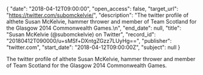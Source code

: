 {
  "date": "2018-04-12T09:00:00", 
  "open_access": false, 
  "target_url": "https://twitter.com/subomckelvie/", 
  "description": "The twitter profile of althete Susan McKelvie, hammer thrower and member of Team Scotland for the Glasgow 2014 Commonwealth Games.\n", 
  "end_date": null, 
  "title": "Susan McKelvie (@subomckelvie) on Twitter", 
  "record_id": "20180412T090000/u+sMSf+DXntgZGzz7LUyHg==", 
  "publisher": "twitter.com", 
  "start_date": "2018-04-12T09:00:00Z", 
  "subject": null
}

The twitter profile of althete Susan McKelvie, hammer thrower and member of Team Scotland for the Glasgow 2014 Commonwealth Games.
